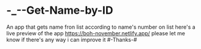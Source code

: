 # -_--Get-Name-by-ID
An app that gets name fron list according to name's number on list
here's a live preview of the app https://boh-november.netlify.app/
please let me know if there's any way i can improve it
#-Thanks-#
